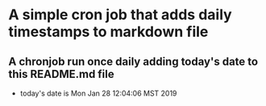 A simple cron job that adds daily timestamps to markdown file
============================================================
## A chronjob run once daily adding today's date to this README.md file
* today's date is Mon Jan 28 12:04:06 MST 2019
